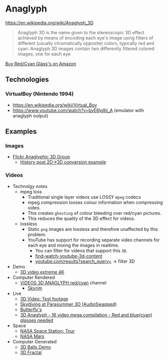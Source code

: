 
# Anaglyph

https://en.wikipedia.org/wiki/Anaglyph_3D

> Anaglyph 3D is the name given to the stereoscopic 3D effect achieved by means of encoding each eye's image using filters of different (usually chromatically opposite) colors, typically red and cyan. Anaglyph 3D images contain two differently filtered colored images, one for each eye

[Buy Red/Cyan Glass's on Amazon](https://www.amazon.co.uk/s/ref=nb_sb_ss_i_1_8/258-4913575-7554117?url=search-alias%3Daps&field-keywords=red+cyan+3d+glasses&sprefix=red+cyan%2Caps%2C139&crid=3OX6AMXQBKHQW)

## Technologies

### VirtualBoy (Nintendo 1994)
* https://en.wikipedia.org/wiki/Virtual_Boy
* https://www.youtube.com/watch?v=byE6lg9jj_A (emulator with anaglyph output)


## Examples

### Images
* [Flickr Anaglyphic 3D Group](https://www.flickr.com/groups/365182@N21/)
    * [History post 2D->3D conversion example](https://www.flickr.com/photos/50183486@N04/7025156057/in/pool-365182@N21/)

### Videos

* Technolgy notes
    * mpeg loss
        * Traditional single layer videos use LOSSY `mpeg` codecs
        * mpeg compression looses colour information when compressing video.
        * This creates `ghosting` of colour bleeding over red/cyan pictures.
        * This reduces the quality of the 3D effect for videos.
    * lossless
        * Static `png` images are lossless and therefore unaffected by this problem.
        * YouTube has support for recording separate video channels for each eye and mixing the images in realtime.
            * You can filter for videos that support this `3D`.
            * [find-watch-youtube-3d-content](https://www.makeuseof.com/tag/find-watch-youtube-3d-content/)
            * [youtube.com/results?search_query=](https://www.youtube.com/results?search_query=) -> filter 3D
* Demo
    * [3D video extreme 4K](https://www.youtube.com/watch?v=EDuvDyYKlDM)
* Computer Rendered
    * [VIDEOS 3D ANAGLYPH red/cyan](https://www.youtube.com/channel/UCnPQrS4X51ieRtzMw9r5ggw/videos) channel
        * [Skyrim](https://www.youtube.com/watch?v=Bs9qqcR3x5g&t=295s)
* Live
    * [3D Video: Test footage](https://www.youtube.com/watch?v=7pA6CvF4BEU)
    * [Skydiving at Parasummer 3D (AudioSwapped)](https://www.youtube.com/watch?v=NwzXL6joZjw)
    * [Butterfly's](https://www.youtube.com/watch?v=aJ9tsb2yqUc)
    * [3D Anaglyph - 16 video mega compilation - Red and blue(cyan) glasses needed](https://www.youtube.com/watch?v=BzTPHh45jbU)
* Space
    * [NASA Space Station: Tour](https://www.youtube.com/watch?v=MQEkFppWaRI)
    * [NASA Mars](https://www.youtube.com/watch?v=RGpVNQfwyrE&t=818s)
* Computer Generated
    * [3D Balls Demo](https://www.youtube.com/watch?v=wYQpwmggsRo)
    * [3D Fractal](https://www.youtube.com/watch?v=bklMh5NjewI)
